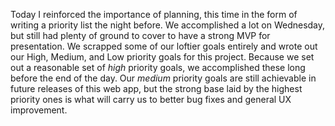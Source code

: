 Today I reinforced the importance of planning, this time in the form of writing a priority list the night before.  We accomplished a lot on Wednesday, but still had plenty of ground to cover to have a strong MVP for presentation.  We scrapped some of our loftier goals entirely and wrote out our High, Medium, and Low priority goals for this project.  Because we set out a reasonable set of *high* priority goals, we accomplished these long before the end of the day.  Our *medium* priority goals are still achievable in future releases of this web app, but the strong base laid by the highest priority ones is what will carry us to better bug fixes and general UX improvement.
